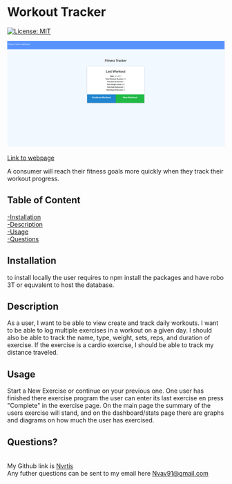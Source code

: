 # Workout Tracker  
  [![License: MIT](https://img.shields.io/badge/License-MIT-yellow.svg)](https://opensource.org/licenses/MIT)
  
 
  ![Main page](./public/img/main.png)


  [Link to webpage](https://arcane-earth-55630.herokuapp.com/)
  
  A consumer will reach their fitness goals more quickly when they track their workout progress.  
    
  ## Table of Content
  [-Installation](#Installation)  
  [-Description](#Description)    
  [-Usage](#Usage)  
  [-Questions](#Questions)  
  
  
  ## Installation  
  to install locally the user requires to npm install the packages and have robo 3T or equvalent to host the database. 

  ## Description  
  As a user, I want to be able to view create and track daily workouts. I want to be able to log multiple exercises in a workout on a given day. I should also be able to track the name, type, weight, sets, reps, and duration of exercise. If the exercise is a cardio exercise, I should be able to track my distance traveled.

  ## Usage  
  Start a New Exercise or continue on your previous one. One user has finished there exercise program the user can enter its last exercise en press "Complete" in the exercise page. On the main page the summary of the users exercise will stand, and on the dashboard/stats page there are graphs and diagrams on how much the user has exercised.
  
  ## Questions?  
  
  <br/> My Github link is [Nvrtis](https://github.com/Nvrtis)
  <br/> Any futher questions can be sent to my email here  <Nvav91@gmail.com>

  
 
  
  



